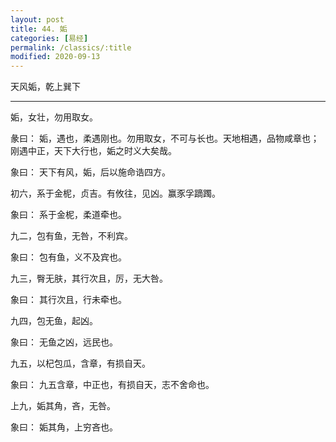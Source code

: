 ```yaml
---
layout: post
title: 44. 姤
categories: [易经]
permalink: /classics/:title
modified: 2020-09-13
---
```


天风姤，乾上巽下

---

姤，女壮，勿用取女。

彖曰： 姤，遇也，柔遇刚也。勿用取女，不可与长也。天地相遇，品物咸章也；刚遇中正，天下大行也，姤之时义大矣哉。

象曰： 天下有风，姤，后以施命诰四方。

初六，系于金柅，贞吉。有攸往，见凶。赢豕孚蹢躅。

象曰： 系于金柅，柔道牵也。

九二，包有鱼，无咎，不利宾。

象曰： 包有鱼，义不及宾也。

九三，臀无肤，其行次且，厉，无大咎。

象曰： 其行次且，行未牵也。

九四，包无鱼，起凶。

象曰： 无鱼之凶，远民也。

九五，以杞包瓜，含章，有损自天。

象曰： 九五含章，中正也，有损自天，志不舍命也。

上九，姤其角，吝，无咎。

象曰： 姤其角，上穷吝也。

